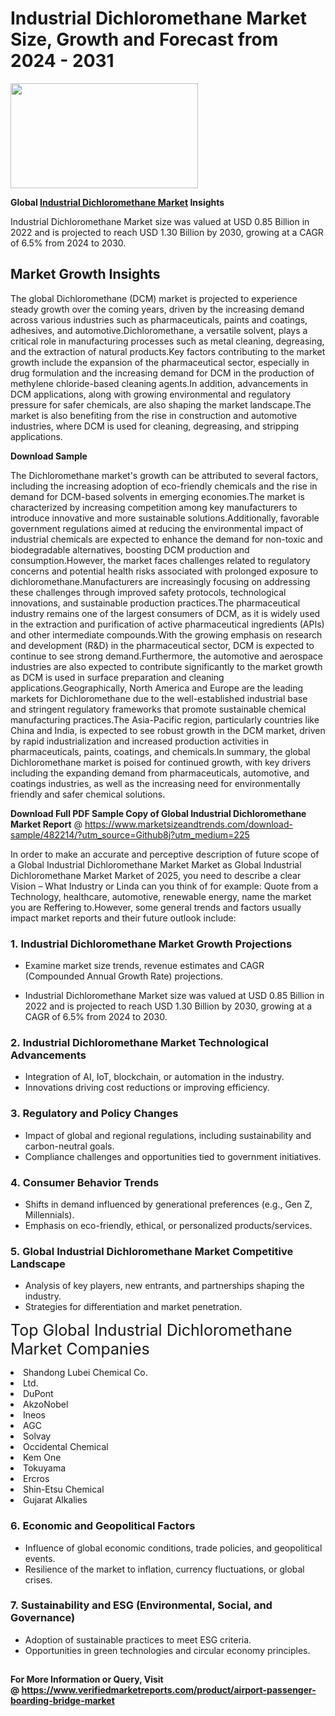 <H1>Industrial Dichloromethane Market Size, Growth and Forecast from 2024 - 2031</H1><img class="aligncenter size-medium wp-image-584254" src="https://thirdeyenews.in/wp-content/uploads/2024/09/Global-Market-Research-300x168.jpeg" alt="" width="300" height="168" /><p><strong>Global&nbsp;<a href="https://www.marketsizeandtrends.com/download-sample/482214/?utm_source=Github8j?utm_medium=225">Industrial Dichloromethane Market</a> Insights</strong></p><p>Industrial Dichloromethane Market size was valued at USD 0.85 Billion in 2022 and is projected to reach USD 1.30 Billion by 2030, growing at a CAGR of 6.5% from 2024 to 2030.</p><p><h2>Market Growth Insights</h2> <p>The global Dichloromethane (DCM) market is projected to experience steady growth over the coming years, driven by the increasing demand across various industries such as pharmaceuticals, paints and coatings, adhesives, and automotive.Dichloromethane, a versatile solvent, plays a critical role in manufacturing processes such as metal cleaning, degreasing, and the extraction of natural products.Key factors contributing to the market growth include the expansion of the pharmaceutical sector, especially in drug formulation and the increasing demand for DCM in the production of methylene chloride-based cleaning agents.In addition, advancements in DCM applications, along with growing environmental and regulatory pressure for safer chemicals, are also shaping the market landscape.The market is also benefiting from the rise in construction and automotive industries, where DCM is used for cleaning, degreasing, and stripping applications.</p> <p><strong>Download Sample</strong></p> <p>The Dichloromethane market's growth can be attributed to several factors, including the increasing adoption of eco-friendly chemicals and the rise in demand for DCM-based solvents in emerging economies.The market is characterized by increasing competition among key manufacturers to introduce innovative and more sustainable solutions.Additionally, favorable government regulations aimed at reducing the environmental impact of industrial chemicals are expected to enhance the demand for non-toxic and biodegradable alternatives, boosting DCM production and consumption.However, the market faces challenges related to regulatory concerns and potential health risks associated with prolonged exposure to dichloromethane.Manufacturers are increasingly focusing on addressing these challenges through improved safety protocols, technological innovations, and sustainable production practices.The pharmaceutical industry remains one of the largest consumers of DCM, as it is widely used in the extraction and purification of active pharmaceutical ingredients (APIs) and other intermediate compounds.With the growing emphasis on research and development (R&D) in the pharmaceutical sector, DCM is expected to continue to see strong demand.Furthermore, the automotive and aerospace industries are also expected to contribute significantly to the market growth as DCM is used in surface preparation and cleaning applications.Geographically, North America and Europe are the leading markets for Dichloromethane due to the well-established industrial base and stringent regulatory frameworks that promote sustainable chemical manufacturing practices.The Asia-Pacific region, particularly countries like China and India, is expected to see robust growth in the DCM market, driven by rapid industrialization and increased production activities in pharmaceuticals, paints, coatings, and chemicals.In summary, the global Dichloromethane market is poised for continued growth, with key drivers including the expanding demand from pharmaceuticals, automotive, and coatings industries, as well as the increasing need for environmentally friendly and safer chemical solutions.</p> <p><span class=""><strong>Download Full PDF Sample Copy of Global Industrial Dichloromethane Market Report</strong> @ <a href="https://www.marketsizeandtrends.com/download-sample/482214/?utm_source=Github8j?utm_medium=225" target="_blank">https://www.marketsizeandtrends.com/download-sample/482214/?utm_source=Github8j?utm_medium=225</a></span></p><p>In order to make an accurate and perceptive description of future scope of a Global&nbsp;Industrial Dichloromethane Market Market as Global&nbsp;Industrial Dichloromethane Market Market of 2025, you need to describe a clear Vision &ndash; What Industry or Linda can you think of for example: Quote from a Technology, healthcare, automotive, renewable energy, name the market you are Reffering to.However, some general trends and factors usually impact market reports and their future outlook include:</p><h3>1.&nbsp;<strong>Industrial Dichloromethane Market Growth Projections</strong></h3><ul><li>Examine market size trends, revenue estimates and CAGR (Compounded Annual Growth Rate) projections.</li><li><p>Industrial Dichloromethane Market size was valued at USD 0.85 Billion in 2022 and is projected to reach USD 1.30 Billion by 2030, growing at a CAGR of 6.5% from 2024 to 2030.</p></li></ul><h3>2.&nbsp;<strong>Industrial Dichloromethane Market Technological Advancements</strong></h3><ul><li>Integration of AI, IoT, blockchain, or automation in the industry.</li><li>Innovations driving cost reductions or improving efficiency.</li></ul><h3>3.&nbsp;<strong>Regulatory and Policy Changes</strong></h3><ul><li>Impact of global and regional regulations, including sustainability and carbon-neutral goals.</li><li>Compliance challenges and opportunities tied to government initiatives.</li></ul><h3>4.&nbsp;<strong>Consumer Behavior Trends</strong></h3><ul><li>Shifts in demand influenced by generational preferences (e.g., Gen Z, Millennials).</li><li>Emphasis on eco-friendly, ethical, or personalized products/services.</li></ul><h3>5.&nbsp;<strong>Global Industrial Dichloromethane Market Competitive Landscape</strong></h3><ul><li>Analysis of key players, new entrants, and partnerships shaping the industry.</li><li>Strategies for differentiation and market penetration.</li></ul><p data-pm-slice="1 1 []"><span style="color: inherit; font-family: inherit; font-size: 25px;">Top Global Industrial Dichloromethane Market Companies</span></p><div class="" data-test-id=""><p><li>Shandong Lubei Chemical Co.</li><li> Ltd.</li><li> DuPont</li><li> AkzoNobel</li><li> Ineos</li><li> AGC</li><li> Solvay</li><li> Occidental Chemical</li><li> Kem One</li><li> Tokuyama</li><li> Ercros</li><li> Shin-Etsu Chemical</li><li> Gujarat Alkalies</li></p></div><h3>6.&nbsp;<strong>Economic and Geopolitical Factors</strong></h3><ul><li>Influence of global economic conditions, trade policies, and geopolitical events.</li><li>Resilience of the market to inflation, currency fluctuations, or global crises.</li></ul><h3>7.&nbsp;<strong>Sustainability and ESG (Environmental, Social, and Governance)</strong></h3><ul><li>Adoption of sustainable practices to meet ESG criteria.</li><li>Opportunities in green technologies and circular economy principles.</li></ul><h2><strong style="font-size: 14px;">For More Information or Query, Visit @&nbsp;</strong><a style="background-color: #ffffff; font-size: 14px;" href="https://www.marketsizeandtrends.com/report/industrial-dichloromethane-market/" target="_blank">https://www.verifiedmarketreports.com/product/airport-passenger-boarding-bridge-market</a></h2>